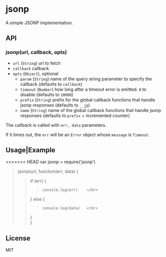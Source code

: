 
# jsonp

A simple JSONP implementation.

## API

### jsonp(url, callback, opts)

- `url` (`String`) url to fetch
- `callback` callback
- `opts` (`Object`), optional
  - `param` (`String`) name of the query string parameter to specify
    the callback (defaults to `callback`)
  - `timeout` (`Number`) how long after a timeout error is emitted. `0` to
    disable (defaults to `10000`)
  - `prefix` (`String`) prefix for the global callback functions that
    handle jsonp responses (defaults to `__jp`)
  - `name` (`String`) name of the global callback functions that
    handle jsonp responses (defaults to `prefix` + incremented counter)


The callback is called with `err, data` parameters.

If it times out, the `err` will be an `Error` object whose `message` is
`Timeout`.

## Usage|Example 
<<<<<<< HEAD
var jsonp = require('jsonp')  </br>
>jsonp(url, function(err, data) {    </br>
 >>   if (err) {    </br>
 >>>     console.log(err)    </br>
 >>   } else {    </br>
 >>>     console.log(data)   </br>
 >>   }    </br>
}    

## License

MIT

